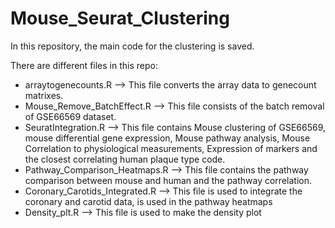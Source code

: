 # Mouse_Seurat_Clustering
In this repository, the main code for the clustering is saved. 

There are different files in this repo:

-   arraytogenecounts.R            -->   This file converts the array data to genecount matrixes.
-   Mouse_Remove_BatchEffect.R     -->   This file consists of the batch removal of GSE66569 dataset.
-   SeuratIntegration.R            -->   This file contains Mouse clustering of GSE66569, mouse differential gene expression, Mouse pathway analysis, Mouse Correlation to physiological measurements, Expression of markers and the closest correlating human plaque type code.
-   Pathway_Comparison_Heatmaps.R  -->   This file contains the pathway comparison between mouse and human and the pathway correlation.
-   Coronary_Carotids_Integrated.R -->   This file is used to integrate the coronary and carotid data, is used in the pathway heatmaps
-   Density_plt.R                  -->   This file is used to make the density plot
